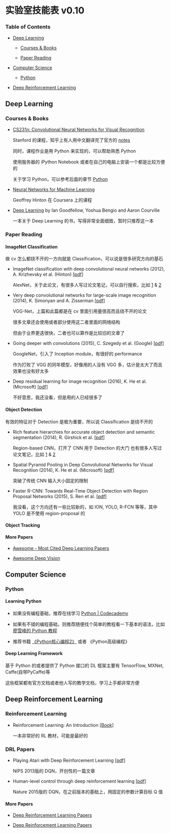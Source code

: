 # 实验室技能表 v0.10

### Table of Contents

- [Deep Learning](#deep-learning)

  - [Courses & Books](#courses--books)

  - [Paper Reading](#paper-reading)

- [Computer Science](#computer-science)

  - [Python](#python)

- [Deep Reinforcement Learning](#deep-reinforcement-learning)

## Deep Learning

### Courses & Books

- [CS231n: Convolutional Neural Networks for Visual Recognition](http://cs231n.stanford.edu/)

  Stanford 的课程，知乎上有人用中文翻译完了官方的
  [notes](https://zhuanlan.zhihu.com/p/21930884?refer=intelligentunit)

  同时，课程作业是用 Python 来实现的，可以帮助熟悉 Python

  使用服务器的 iPython Notebook 或者在自己的电脑上安装一个都是比较方便的

  关于学习 Python，可以参考后面的章节 [Python](#python)

- [Neural Networks for Machine Learning](https://www.coursera.org/learn/neural-networks)

  Geoffrey Hinton 在 Coursera 上的课程

- [Deep Learning](http://www.deeplearningbook.org/)
  by Ian Goodfellow, Yoshua Bengio and Aaron Courville

  一本关于 Deep Learning 的书，写得非常全面细致，暂时只推荐这一本

### Paper Reading

#### ImageNet Classification

做 cv 怎么都绕不开的一方向就是 Classification，可以说是很多研究方向的基石

- ImageNet classification with deep convolutional neural networks
  (2012), A. Krizhevsky et al. (Hinton)
  [[pdf]](http://papers.nips.cc/paper/4824-imagenet-classification-with-deep-convolutional-neural-networks.pdf)

  AlexNet，关于此论文，有很多人写过论文笔记，可以自行搜索，比如
  [1](http://www.gageet.com/2014/09140.php) & [2](http://zhangliliang.com/2014/07/01/paper-note-alexnet-nips2012/)

- Very deep convolutional networks for large-scale image recognition
  (2014), K. Simonyan and A. Zisserman
  [[pdf]](https://arxiv.org/pdf/1409.1556.pdf)

  VGG-Net，上篇和此篇都是在 cv 里面引用量很高而且绕不开的论文

  很多文章还会使用或者部分使用这二者里面的网络结构

  但由于业界更迭很快，二者也可以算作是比较旧的文章了

- Going deeper with convolutions (2015), C. Szegedy et al. (Google)
  [[pdf]](http://www.cv-foundation.org/openaccess/content_cvpr_2015/papers/Szegedy_Going_Deeper_With_2015_CVPR_paper.pdf)

  GoogleNet，引入了 Inception module，有很好的 performance

  作为打败了 VGG 的同年模型，好像用的人没有 VGG 多，估计是太大了而且效果也没有好太多

- Deep residual learning for image recognition (2016), K. He et al. (Microsoft)
  [[pdf]](https://arxiv.org/pdf/1512.03385.pdf)

  不好意思，我还没看，但是用的人已经很多了

#### Object Detection

有效的特征对于 Detection 是极为重要，所以说 Classification 是绕不开的

- Rich feature hierarchies for accurate object detection and semantic segmentation
  (2014), R. Girshick et al.
  [[pdf]](http://www.cv-foundation.org/openaccess/content_cvpr_2014/papers/Girshick_Rich_Feature_Hierarchies_2014_CVPR_paper.pdf)

  Region-based CNN，打开了 CNN 用于 Detection 的大门
  也有很多人写过论文笔记，比如
  [1](http://zhangliliang.com/2014/07/23/paper-note-rcnn/) &
  [2](https://zhuanlan.zhihu.com/p/22287237?refer=startdl)

- Spatial Pyramid Pooling in Deep Convolutional Networks for Visual Recognition
  (2014),  K. He et al. (Microsoft)
  [[pdf]](https://arxiv.org/pdf/1406.4729v2.pdf)

  突破了传统 CNN 输入大小固定的限制

- Faster R-CNN: Towards Real-Time Object Detection with Region Proposal Networks
  (2015), S. Ren et al.
  [[pdf]](http://papers.nips.cc/paper/5638-faster-r-cnn-towards-real-time-object-detection-with-region-proposal-networks.pdf)

  我没看，这个方向还有一些比较新的，如 ION, YOLO, R-FCN 等等，其中 YOLO 是不使用 region-proposal 的

#### Object Tracking

#### More Papers

- [Awesome - Most Cited Deep Learning Papers](https://github.com/terryum/awesome-deep-learning-papers)

- [Awesome Deep Vision](https://github.com/kjw0612/awesome-deep-vision)

## Computer Science

### Python

#### Learning Python

- 如果没有编程基础，推荐在线学习 [Python | Codecademy](https://www.codecademy.com/learn/python)

- 如果有不错的编程基础，则推荐随便找个简单的教程看一下基本的语法，比如[廖雪峰的 Python 教程](http://www.liaoxuefeng.com/wiki/001374738125095c955c1e6d8bb493182103fac9270762a000)

- 推荐书籍
  [《Python核心编程2》](https://www.gitbook.com/book/wizardforcel/core-python-2e/details)
  或者 《Python高级编程》

#### Deep Learning Framework

基于 Python 的或者提供了 Python 接口的 DL 框架主要有 TensorFlow, MXNet, Caffe(自带PyCaffe)等

这些框架都有官方文档或者他人写的教学文档，学习上手都非常方便

## Deep Reinforcement Learning

### Reinforcement Learning

- Reinforcement Learning: An Introduction
  [[Book]](https://webdocs.cs.ualberta.ca/~sutton/book/ebook/the-book.html)

  一本非常好的 RL 教材，可能是最好的

### DRL Papers

- Playing Atari with Deep Reinforcement Learning
  [[pdf]](https://www.cs.toronto.edu/~vmnih/docs/dqn.pdf)

  NIPS 2013版的 DQN，开创性的一篇文章

- Human-level control through deep reinforcement learning
  [[pdf]](http://www.nature.com/nature/journal/v518/n7540/pdf/nature14236.pdf)

  Nature 2015版的 DQN，在之前版本的基础上，用固定的参数计算目标 Q 值

#### More Papers

- [Deep Reinforcement Learning Papers](https://github.com/muupan/deep-reinforcement-learning-papers)

- [Deep Reinforcement Learning Papers](https://github.com/junhyukoh/deep-reinforcement-learning-papers)
